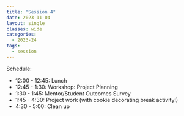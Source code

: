 ```yaml
---
title: "Session 4"
date: 2023-11-04
layout: single
classes: wide
categories:
  - 2023-24
tags:
  - session
---
```


Schedule:
- 12:00 - 12:45: Lunch
- 12:45 - 1:30: Workshop: Project Planning
- 1:30 - 1:45: Mentor/Student Outcomes Survey
- 1:45 - 4:30: Project work (with cookie decorating break activity!)
- 4:30 - 5:00: Clean up